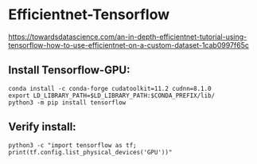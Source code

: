 # Efficientnet-Tensorflow
https://towardsdatascience.com/an-in-depth-efficientnet-tutorial-using-tensorflow-how-to-use-efficientnet-on-a-custom-dataset-1cab0997f65c <br/>
## Install Tensorflow-GPU:
```
conda install -c conda-forge cudatoolkit=11.2 cudnn=8.1.0
export LD_LIBRARY_PATH=$LD_LIBRARY_PATH:$CONDA_PREFIX/lib/
python3 -m pip install tensorflow
```
## Verify install:
```
python3 -c "import tensorflow as tf; print(tf.config.list_physical_devices('GPU'))"
```
